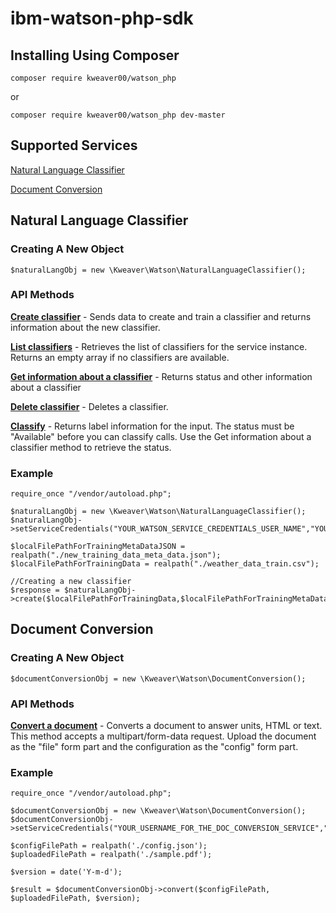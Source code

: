 # ibm-watson-php-sdk


## Installing Using Composer

```
composer require kweaver00/watson_php
```

or
```
composer require kweaver00/watson_php dev-master
```


## Supported Services

[Natural Language Classifier](https://github.com/kweaver00/unofficial-ibm-watson-php-sdk#natural-language-classifier)

[Document Conversion](https://github.com/kweaver00/unofficial-ibm-watson-php-sdk#document-conversion)





## Natural Language Classifier

### Creating A New Object

```
$naturalLangObj = new \Kweaver\Watson\NaturalLanguageClassifier();
```


### API Methods

**[Create classifier](https://www.ibm.com/watson/developercloud/natural-language-classifier/api/v1/#create_classifier)** - Sends data to create and train a classifier and returns information about the new classifier.

**[List classifiers](https://www.ibm.com/watson/developercloud/natural-language-classifier/api/v1/#get_classifiers)** - Retrieves the list of classifiers for the service instance. Returns an empty array if no classifiers are available.

**[Get information about a classifier](https://www.ibm.com/watson/developercloud/natural-language-classifier/api/v1/#get_status)** - Returns status and other information about a classifier

**[Delete classifier](https://www.ibm.com/watson/developercloud/natural-language-classifier/api/v1/#delete_classifier)** - Deletes a classifier.

**[Classify](https://www.ibm.com/watson/developercloud/natural-language-classifier/api/v1/#classify)** - Returns label information for the input. The status must be "Available" before you can classify calls. Use the Get information about a classifier method to retrieve the status.


### Example
```
require_once "/vendor/autoload.php";

$naturalLangObj = new \Kweaver\Watson\NaturalLanguageClassifier();
$naturalLangObj->setServiceCredentials("YOUR_WATSON_SERVICE_CREDENTIALS_USER_NAME","YOUR_WATSON_SERVICE_CREDENTIALS_PASSWORD");

$localFilePathForTrainingMetaDataJSON = realpath("./new_training_data_meta_data.json");
$localFilePathForTrainingData = realpath("./weather_data_train.csv");

//Creating a new classifier
$response = $naturalLangObj->create($localFilePathForTrainingData,$localFilePathForTrainingMetaDataJSON);
```



## Document Conversion

### Creating A New Object

```
$documentConversionObj = new \Kweaver\Watson\DocumentConversion();
```


### API Methods

**[Convert a document](https://www.ibm.com/watson/developercloud/document-conversion/api/v1/#convert-document)** - Converts a document to answer units, HTML or text. This method accepts a multipart/form-data request. Upload the document as the "file" form part and the configuration as the "config" form part.


### Example

```
require_once "/vendor/autoload.php";

$documentConversionObj = new \Kweaver\Watson\DocumentConversion();
$documentConversionObj->setServiceCredentials("YOUR_USERNAME_FOR_THE_DOC_CONVERSION_SERVICE","YOUR_PASSWORD");

$configFilePath = realpath('./config.json');
$uploadedFilePath = realpath('./sample.pdf');

$version = date('Y-m-d');

$result = $documentConversionObj->convert($configFilePath, $uploadedFilePath, $version);
```
